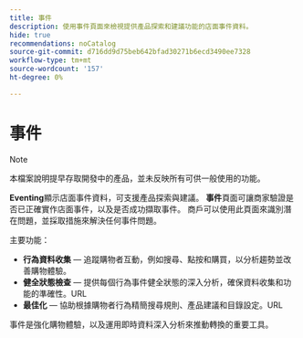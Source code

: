 ```yaml
---
title: 事件
description: 使用事件頁面來檢視提供產品探索和建議功能的店面事件資料。
hide: true
recommendations: noCatalog
source-git-commit: d716dd9d75beb642bfad30271b6ecd3490ee7328
workflow-type: tm+mt
source-wordcount: '157'
ht-degree: 0%

---
```


# 事件

>[!NOTE]
>
>本檔案說明提早存取開發中的產品，並未反映所有可供一般使用的功能。

**Eventing**&#x200B;顯示店面事件資料，可支援產品探索與建議。 **事件**&#x200B;頁面可讓商家驗證是否已正確實作店面事件，以及是否成功擷取事件。 商戶可以使用此頁面來識別潛在問題，並採取措施來解決任何事件問題。

主要功能：

- **行為資料收集** — 追蹤購物者互動，例如搜尋、點按和購買，以分析趨勢並改善購物體驗。
- **健全狀態檢查** — 提供每個行為事件健全狀態的深入分析，確保資料收集和功能的準確性。&#x200B;URL
- **最佳化** — 協助根據購物者行為精簡搜尋規則、產品建議和目錄設定。&#x200B;URL

事件是強化購物體驗，以及運用即時資料深入分析來推動轉換的重要工具。
